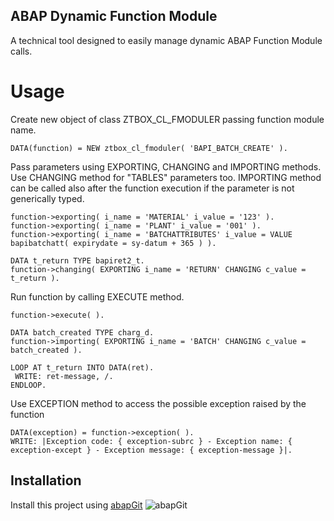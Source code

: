 ## ABAP Dynamic Function Module
A technical tool designed to easily manage dynamic ABAP Function Module calls.

# Usage
Create new object of class ZTBOX_CL_FMODULER passing function module name.
```
DATA(function) = NEW ztbox_cl_fmoduler( 'BAPI_BATCH_CREATE' ).
```

Pass parameters using EXPORTING, CHANGING and IMPORTING methods.
Use CHANGING method for "TABLES" parameters too.
IMPORTING method can be called also after the function execution if the parameter is not generically typed.
```
function->exporting( i_name = 'MATERIAL' i_value = '123' ).
function->exporting( i_name = 'PLANT' i_value = '001' ).
function->exporting( i_name = 'BATCHATTRIBUTES' i_value = VALUE bapibatchatt( expirydate = sy-datum + 365 ) ).

DATA t_return TYPE bapiret2_t.
function->changing( EXPORTING i_name = 'RETURN' CHANGING c_value = t_return ).
```

Run function by calling EXECUTE method.
```
function->execute( ).

DATA batch_created TYPE charg_d.
function->importing( EXPORTING i_name = 'BATCH' CHANGING c_value = batch_created ).

LOOP AT t_return INTO DATA(ret).
 WRITE: ret-message, /.
ENDLOOP.
```

Use EXCEPTION method to access the possible exception raised by the function
```
DATA(exception) = function->exception( ).
WRITE: |Exception code: { exception-subrc } - Exception name: { exception-except } - Exception message: { exception-message }|.
```

## Installation
Install this project using [abapGit](https://abapgit.org/) ![abapGit](https://docs.abapgit.org/img/favicon.png)
